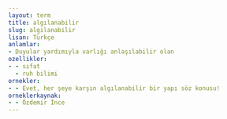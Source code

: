 ```yaml
---
layout: term
title: algılanabilir
slug: algilanabilir
lisan: Türkçe
anlamlar:
- Duyular yardımıyla varlığı anlaşılabilir olan
ozellikler:
- - sıfat
  - ruh bilimi
ornekler:
- - Evet, her şeye karşın algılanabilir bir yapı söz konusu!
orneklerkaynak:
- - Özdemir İnce
---
```


